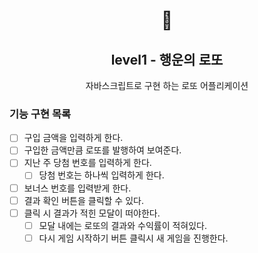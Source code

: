 <h1 align="middle">🎱</h1>
<h2 align="middle">level1 - 행운의 로또</h2>
<p align="middle">자바스크립트로 구현 하는 로또 어플리케이션</p>

### 기능 구현 목록

- [ ] 구입 금액을 입력하게 한다.
- [ ] 구입한 금액만큼 로또를 발행하여 보여준다.
- [ ] 지난 주 당첨 번호를 입력하게 한다.
  - [ ] 당첨 번호는 하나씩 입력하게 한다.
- [ ] 보너스 번호를 입력받게 한다.
- [ ] 결과 확인 버튼을 클릭할 수 있다.
- [ ] 클릭 시 결과가 적힌 모달이 떠야한다.
  - [ ] 모달 내에는 로또의 결과와 수익률이 적혀있다.
  - [ ] 다시 게임 시작하기 버튼 클릭시 새 게임을 진행한다.
